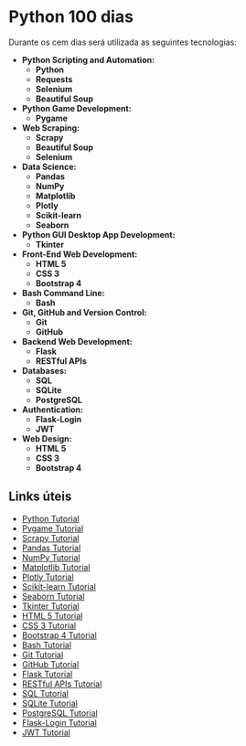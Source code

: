 # Python 100 dias

Durante os cem dias será utilizada as seguintes tecnologias:

* **Python Scripting and Automation:**
    * **Python**
    * **Requests**
    * **Selenium**
    * **Beautiful Soup**
* **Python Game Development:**
    * **Pygame**
* **Web Scraping:**
    * **Scrapy**
    * **Beautiful Soup**
    * **Selenium**
* **Data Science:**
    * **Pandas**
    * **NumPy**
    * **Matplotlib**
    * **Plotly**
    * **Scikit-learn**
    * **Seaborn**
* **Python GUI Desktop App Development:**
    * **Tkinter**
* **Front-End Web Development:**
    * **HTML 5**
    * **CSS 3**
    * **Bootstrap 4**
* **Bash Command Line:**
    * **Bash**
* **Git, GitHub and Version Control:**
    * **Git**
    * **GitHub**
* **Backend Web Development:**
    * **Flask**
    * **RESTful APIs**
* **Databases:**
    * **SQL**
    * **SQLite**
    * **PostgreSQL**
* **Authentication:**
    * **Flask-Login**
    * **JWT**
* **Web Design:**
    * **HTML 5**
    * **CSS 3**
    * **Bootstrap 4**

## Links úteis

* [Python Tutorial](https://www.w3schools.com/python/)
* [Pygame Tutorial](https://realpython.com/pygame-a-primer/)
* [Scrapy Tutorial](https://docs.scrapy.org/en/latest/intro/tutorial.html)
* [Pandas Tutorial](https://www.w3schools.com/python/pandas/default.asp)
* [NumPy Tutorial](https://www.w3schools.com/python/numpy/default.asp)
* [Matplotlib Tutorial](https://matplotlib.org/stable/tutorials/index.html)
* [Plotly Tutorial](https://www.geeksforgeeks.org/python-plotly-tutorial/)
* [Scikit-learn Tutorial](http://scikit-learn.org/stable/tutorial/index.html)
* [Seaborn Tutorial](https://elitedatascience.com/python-seaborn-tutorial)
* [Tkinter Tutorial](https://www.pythontutorial.net/tkinter/)
* [HTML 5 Tutorial](https://www.tutorialrepublic.com/html-tutorial/)
* [CSS 3 Tutorial](https://www.w3schools.com/css/)
* [Bootstrap 4 Tutorial](https://www.w3schools.com/bootstrap4/)
* [Bash Tutorial](https://ryanstutorials.net/bash-scripting-tutorial/)
* [Git Tutorial](https://www.atlassian.com/git)
* [GitHub Tutorial](https://docs.github.com/en/get-started/quickstart/hello-world)
* [Flask Tutorial](https://www.tutorialspoint.com/flask/index.htm)
* [RESTful APIs Tutorial](https://www.restapitutorial.com/)
* [SQL Tutorial](https://www.w3schools.com/sql/)
* [SQLite Tutorial](https://www.sqlitetutorial.net/)
* [PostgreSQL Tutorial](https://www.postgresqltutorial.com/)
* [Flask-Login Tutorial](https://www.digitalocean.com/community/tutorials/)                               
* [JWT Tutorial](https://www.bezkoder.com/jwt-json-web-token/)


